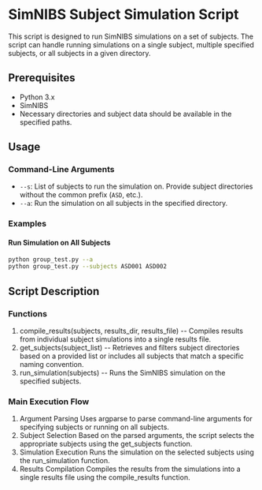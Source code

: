 # SimNIBS Subject Simulation Script

This script is designed to run SimNIBS simulations on a set of subjects. The script can handle running simulations on a single subject, multiple specified subjects, or all subjects in a given directory.

## Prerequisites

- Python 3.x
- SimNIBS
- Necessary directories and subject data should be available in the specified paths.

## Usage

### Command-Line Arguments

- `--s`: List of subjects to run the simulation on. Provide subject directories without the common prefix (`ASD`, etc.).
- `--a`: Run the simulation on all subjects in the specified directory.

### Examples

#### Run Simulation on All Subjects

```bash
python group_test.py --a
python group_test.py --subjects ASD001 ASD002
```
## Script Description

### Functions

1) compile_results(subjects, results_dir, results_file) -- Compiles results from individual subject simulations into a single results file.
2) get_subjects(subject_list) -- Retrieves and filters subject directories based on a provided list or includes all subjects that match a specific naming convention.
3) run_simulation(subjects) -- Runs the SimNIBS simulation on the specified subjects.

### Main Execution Flow
1) Argument Parsing
	Uses argparse to parse command-line arguments for specifying subjects or running on all subjects.
2) Subject Selection
	Based on the parsed arguments, the script selects the appropriate subjects using the get_subjects function.
3) Simulation Execution
	Runs the simulation on the selected subjects using the run_simulation function.
4) Results Compilation
	Compiles the results from the simulations into a single results file using the compile_results function.
